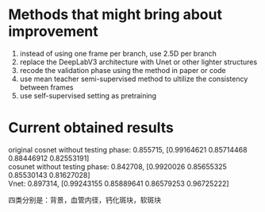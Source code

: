 # Methods that might bring about improvement
1. instead of using one frame per branch, use 2.5D per branch  
2. replace the DeepLabV3 architecture with Unet or other lighter structures
3. recode the validation phase using the method in paper or code
4. use mean teacher semi-supervised method to ultilize the consistency between frames 
5. use self-supervised setting as pretraining
# Current obtained results
original cosnet without testing phase: 0.855715, [0.99164621 0.85714468 0.88446912 0.82553191]  
cosunet without testing phase: 0.842708, [0.9920026  0.85655325 0.85530143 0.81627028]  
Vnet: 0.897314, [0.99243155 0.85889641 0.86579253 0.96725222]  

四类分别是：背景，血管内径，钙化斑块，软斑块  


